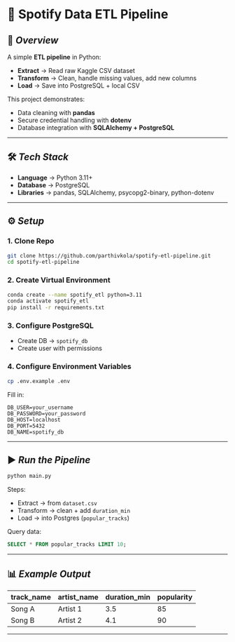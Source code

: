 
# 🎵 Spotify Data ETL Pipeline

## 📖 *Overview*
A simple **ETL pipeline** in Python:
- **Extract** → Read raw Kaggle CSV dataset  
- **Transform** → Clean, handle missing values, add new columns  
- **Load** → Save into PostgreSQL + local CSV  

This project demonstrates:
* Data cleaning with **pandas**  
* Secure credential handling with **dotenv**  
* Database integration with **SQLAlchemy + PostgreSQL**  

---

## 🛠 *Tech Stack*
* **Language** → Python 3.11+  
* **Database** → PostgreSQL  
* **Libraries** → pandas, SQLAlchemy, psycopg2-binary, python-dotenv  

---

## ⚙️ *Setup*

### 1. Clone Repo
```bash
git clone https://github.com/parthivkola/spotify-etl-pipeline.git
cd spotify-etl-pipeline
```

### 2. Create Virtual Environment
```bash
conda create --name spotify_etl python=3.11
conda activate spotify_etl
pip install -r requirements.txt
```

### 3. Configure PostgreSQL
* Create DB → `spotify_db`  
* Create user with permissions  

### 4. Configure Environment Variables
```bash
cp .env.example .env
```

Fill in:
```
DB_USER=your_username
DB_PASSWORD=your_password
DB_HOST=localhost
DB_PORT=5432
DB_NAME=spotify_db
```

---

## ▶️ *Run the Pipeline*
```bash
python main.py
```

Steps:
* Extract → from `dataset.csv`  
* Transform → clean + add `duration_min`  
* Load → into Postgres (`popular_tracks`)  

Query data:
```sql
SELECT * FROM popular_tracks LIMIT 10;
```

---

## 📊 *Example Output*

| track_name | artist_name | duration_min | popularity |
|------------|-------------|--------------|-------------|
| Song A     | Artist 1    | 3.5          | 85          |
| Song B     | Artist 2    | 4.1          | 90          |

---
